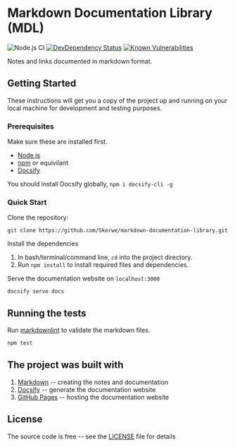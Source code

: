 # Markdown Documentation Library (MDL)

![Node.js CI][github-ci-url] [![DevDependency Status][daviddm-image]][daviddm-url] [![Known Vulnerabilities][snyk-image]][snyk-url]

Notes and links documented in markdown format.

## Getting Started

These instructions will get you a copy of the project up and running on your local machine for development and testing purposes.

### Prerequisites

Make sure these are installed first.

- [Node.js](http://nodejs.org)
- [npm](https://www.npmjs.com/get-npm) or equivilant
- [Docsify](https://docsify.js.org/#/) 

You should install Docsify globally, `npm i docsify-cli -g`

### Quick Start

Clone the repository:

```shell
git clone https://github.com/Skerwe/markdown-documentation-library.git
```

Install the dependencies

1. In bash/terminal/command line, `cd` into the project directory.
2. Run `npm install` to install required files and dependencies.

Serve the documentation website on `localhost:3000`

```shell
docsify serve docs
```

## Running the tests

Run [markdownlint](https://github.com/DavidAnson/markdownlint) to validate the markdown files.

```bash
npm test
```

## The project was built with

1. [Markdown](https://www.markdownguide.org/getting-started/) -- creating the notes and documentation
2. [Docsify](https://docsify.js.org/#/) -- generate the documentation website
3. [GitHub Pages](https://pages.github.com/) -- hosting the documentation website

## License

The source code is free -- see the [LICENSE](LICENSE) file for details

[daviddm-image]: https://david-dm.org/Skerwe/markdown-documentation-library/dev-status.svg?theme=shields.io
[daviddm-url]: https://david-dm.org/Skerwe/markdown-documentation-library?type=dev
[github-ci-url]: https://github.com/Skerwe/markdown-documentation-library/workflows/Node.js%20CI/badge.svg?branch=master
[snyk-image]: https://snyk.io/test/github/Skerwe/markdown-documentation-library/badge.svg?targetFile=package.json
[snyk-url]: https://snyk.io/test/github/Skerwe/markdown-documentation-library?targetFile=package.json
